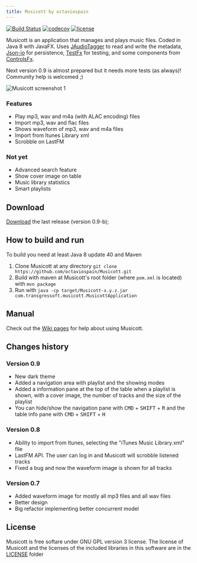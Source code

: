 ```yaml
---
title: Musicott by octaviospain
---
```

[![Build Status](https://travis-ci.org/octaviospain/Musicott.svg?branch=master)](https://travis-ci.org/octaviospain/Musicott)
[![codecov](https://codecov.io/gh/octaviospain/Musicott/branch/master/graph/badge.svg)](https://codecov.io/gh/octaviospain/Musicott)
[![license](https://img.shields.io/badge/license-GPL3v2-brightgreen.svg)](https://github.com/octaviospain/Musicott/blob/master/license/gpl.txt)

Musicott is an application that manages and plays music files. Coded in Java 8 with JavaFX.
Uses [JAudioTagger](https://bitbucket.org/ijabz/jaudiotagger "jAudioTagger") to read and write the metadata,
[Json-io](https://github.com/jdereg/json-io "Json-io") for persistence,
[TestFx](https://github.com/TestFX/TestFX "TestFx") for testing, and some components from
[ControlsFx](https://bitbucket.org/controlsfx/controlsfx/ "ControlsFx").

Next version 0.9 is almost prepared but it needs more tests (as always)! Community help is welcomed ;)

![Musicott screenshot 1](https://dl.dropboxusercontent.com/u/3596661/main.png)

### Features
* Play mp3, wav and m4a (with ALAC encoding) files
* Import mp3, wav and flac files
* Shows waveform of mp3, wav and m4a files
* Import from Itunes Library xml
* Scrobble on LastFM

### Not yet
* Advanced search feature
* Show cover image on table
* Music library statistics
* Smart playlists

## Download
[Download](https://github.com/octaviospain/Musicott/releases "Download") the last release (version 0.9-b);

## How to build and run
To build you need at least Java 8 update 40 and Maven

 1. Clone Musicott at any directory `git clone https://github.com/octaviospain/Musicott.git`
 2. Build with maven at Musicott's root folder (where `pom.xml` is located)  with `mvn package`
 3. Run with `java -cp target/Musicott-x.y.z.jar com.transgressoft.musicott.MusicottApplication`

## Manual
Check out the [Wiki pages](https://github.com/octaviospain/Musicott/wiki "Wiki") for help about using Musicott.

## Changes history

### Version 0.9
* New dark theme
* Added a navigation area with playlist and the showing modes
* Added a information pane at the top of the table when a playlist is shown, with a cover image,
the number of tracks and the size of the playlist
* You can hide/show the navigation pane with <kbd>CMD</kbd> + <kbd>SHIFT</kbd> + <kbd>R</kbd>
 and the table info pane with <kbd>CMD</kbd> + <kbd>SHIFT</kbd> + <kbd>H</kbd>


### Version 0.8
* Ability to import from Itunes, selecting the "iTunes Music Library.xml" file
* LastFM API. The user can log in and Musicott will scrobble listened tracks
* Fixed a bug and now the waveform image is shown for all tracks

### Version 0.7
* Added waveform image for mostly all mp3 files and all wav files
* Better design
* Big refactor implementing better concurrent model

## License
Musicott is free softare under GNU GPL version 3 license. The license of Musicott and the licenses of the included libraries in this software are in the [LICENSE](https://github.com/octaviospain/Musicott/tree/master/license "License") folder